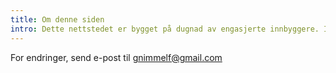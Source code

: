 ```yaml
---
title: Om denne siden
intro: Dette nettstedet er bygget på dugnad av engasjerte innbyggere. Ingen organisasjon står bak prosjektet.
---
```


For endringer, send e-post til gnimmelf@gmail.com
